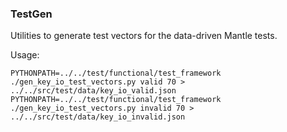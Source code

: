 ### TestGen ###

Utilities to generate test vectors for the data-driven Mantle tests.

Usage:

    PYTHONPATH=../../test/functional/test_framework ./gen_key_io_test_vectors.py valid 70 > ../../src/test/data/key_io_valid.json
    PYTHONPATH=../../test/functional/test_framework ./gen_key_io_test_vectors.py invalid 70 > ../../src/test/data/key_io_invalid.json

